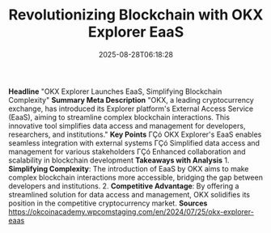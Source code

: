 ﻿---
title: "Revolutionizing Blockchain with OKX Explorer EaaS"
date: "2025-08-28T06:18:28"
category: "Markets"
summary: ""
slug: "revolutionizing blockchain with okx explorer eaas"
source_urls:
  - "https://okcoinacademy.wpcomstaging.com/en/2024/07/25/okx-explorer-eaas"
seo:
  title: "Revolutionizing Blockchain with OKX Explorer EaaS | Hash n Hedge"
  description: ""
  keywords: ["news", "markets", "brief"]
---
**Headline** "OKX Explorer Launches EaaS, Simplifying Blockchain Complexity"  **Summary Meta Description** "OKX, a leading cryptocurrency exchange, has introduced its Explorer platform's External Access Service (EaaS), aiming to streamline complex blockchain interactions. This innovative tool simplifies data access and management for developers, researchers, and institutions."  **Key Points**  ΓÇó OKX Explorer's EaaS enables seamless integration with external systems ΓÇó Simplified data access and management for various stakeholders ΓÇó Enhanced collaboration and scalability in blockchain development  **Takeaways with Analysis**  1. **Simplifying Complexity**: The introduction of EaaS by OKX aims to make complex blockchain interactions more accessible, bridging the gap between developers and institutions. 2. **Competitive Advantage**: By offering a streamlined solution for data access and management, OKX solidifies its position in the competitive cryptocurrency market.  **Sources** https://okcoinacademy.wpcomstaging.com/en/2024/07/25/okx-explorer-eaas 
